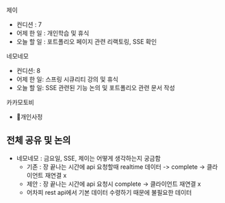 
제이
- 컨디션 : 7
- 어제 한 일 : 개인학습 및 휴식 
- 오늘 할 일 : 포트폴리오 페이지 관련 리랙토링, SSE 확인

네모네모
- 컨디션: 8
- 어제 한 일: 스프링 시큐리티 강의 및 휴식
- 오늘 할 일: SSE 관련된 기능 논의 및 포트폴리오 관련 문서 작성

카카모토비
- 개인사정

## 전체 공유 및 논의
- 네모네모 : 금요일, SSE, 제이는 어떻게 생각하는지 궁금함
	- 기존 : 장 끝나는 시간에 api 요청할때 realtime 데이터 -> complete -> 클라이언트 재연결 x
	- 제안 : 장 끝나는 시간에 api 요청시 complete -> 클라이언트 재연결 x
	- 어차피 rest api에서 기본 데이터 수령하기 때문에 불필요한 데이터
